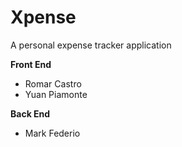 # Xpense
A personal expense tracker application


**Front End**

+ Romar Castro 
+ Yuan Piamonte 


**Back End**
+ Mark Federio

